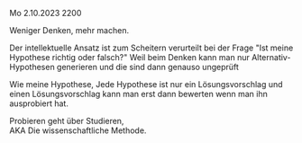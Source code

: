 Mo 2.10.2023 2200

Weniger Denken, mehr machen.

Der intellektuelle Ansatz
ist zum Scheitern verurteilt
bei der Frage
"Ist meine Hypothese richtig oder falsch?"
Weil beim Denken kann man
nur Alternativ-Hypothesen generieren
und die sind dann genauso ungeprüft

Wie meine Hypothese,
Jede Hypothese ist nur
ein Lösungsvorschlag
und einen Lösungsvorschlag
kann man erst dann bewerten
wenn man ihn ausprobiert hat.

Probieren geht über Studieren,  
AKA Die wissenschaftliche Methode.
